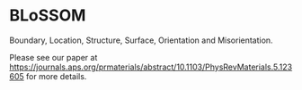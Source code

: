 # BLoSSOM
Boundary, Location, Structure, Surface, Orientation and Misorientation. 

Please see our paper at https://journals.aps.org/prmaterials/abstract/10.1103/PhysRevMaterials.5.123605 for more details.
